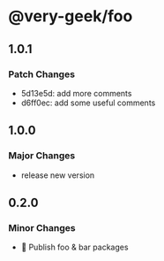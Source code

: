 # @very-geek/foo

## 1.0.1

### Patch Changes

- 5d13e5d: add more comments
- d6ff0ec: add some useful comments

## 1.0.0

### Major Changes

- release new version

## 0.2.0

### Minor Changes

- :tada: Publish foo & bar packages
